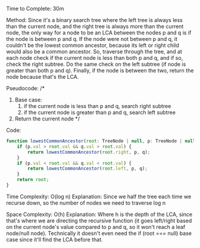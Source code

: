Time to Complete: 30m

Method: Since it's a binary search tree where the left tree is always less than the current node, and the right tree is always more than the current node, the only way for a node to be an LCA between the nodes p and q is if the node is between p and q. If the node were not between p and q, it couldn't be the lowest common ancestor, because its left or right child would also be a common ancestor. So, traverse through the tree, and at each node check if the current node is less than both p and q, and if so, check the right subtree. Do the same check on the left subtree (if node is greater than both p and q). Finally, if the node is between the two, return the node because that's the LCA.

Pseudocode:
/*
1. Base case: 
    1. if the current node is less than p and q, search right subtree
    2. if the current node is greater than p and q, search left subtree
2. Return the current node
*/

Code:

```js
function lowestCommonAncestor(root: TreeNode | null, p: TreeNode | null, q: TreeNode | null): TreeNode | null {
    if (p.val > root.val && q.val > root.val) {
        return lowestCommonAncestor(root.right, p, q);
    }
    if (p.val < root.val && q.val < root.val) {
        return lowestCommonAncestor(root.left, p, q);
    }
    return root;
}
```


Time Complexity: O(log n)
Explanation: Since we half the tree each time we recurse down, so the number of nodes we need to traverse log n

Space Complexity: O(h)
Explanation: Where h is the depth of the LCA, since that's where we are directing the recursive function (it goes left/right based on the current node's value compared to p and q, so it won't reach a leaf node/null node). Technically it doesn't even need the if (root === null) base case since it'll find the LCA before that.
